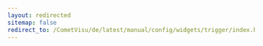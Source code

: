 ```yaml
---
layout: redirected
sitemap: false
redirect_to: /CometVisu/de/latest/manual/config/widgets/trigger/index.html
---
```


